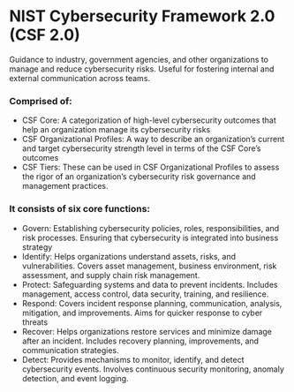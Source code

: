 # NIST Cybersecurity Framework 2.0 (CSF 2.0)
Guidance to industry, government agencies, and other organizations to manage and reduce cybersecurity risks. Useful for fostering internal and external communication across teams.
### Comprised of:
- CSF Core: A categorization of high-level cybersecurity outcomes that help an organization manage its cybersecurity risks
- CSF Organizational Profiles: A way to describe an organization’s current and target cybersecurity strength level in terms of the CSF Core’s outcomes
- CSF Tiers: These can be used in CSF Organizational Profiles to assess the rigor of an organization’s cybersecurity risk governance and management practices.
### It consists of six core functions:
- Govern: Establishing cybersecurity policies, roles, responsibilities, and risk processes. Ensuring that cybersecurity is integrated into business strategy
- Identify: Helps organizations understand assets, risks, and vulnerabilities. Covers asset management, business environment, risk assessment, and supply chain risk management.
- Protect: Safeguarding systems and data to prevent incidents. Includes management, access control, data security, training, and resilience.
- Respond: Covers incident response planning, communication, analysis, mitigation, and improvements. Aims for quicker response to cyber threats
- Recover: Helps organizations restore services and minimize damage after an incident. Includes recovery planning, improvements, and communication strategies.
- Detect: Provides mechanisms to monitor, identify, and detect cybersecurity events. Involves continuous security monitoring, anomaly detection, and event logging.


